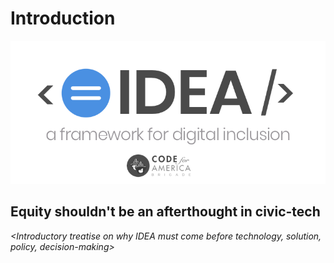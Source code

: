 # Introduction

![The IDEA guide is a project of a Brigade Action Team of the Code for America Brigade Network.](.gitbook/assets/idea-framework%20%281%29.png)



## Equity shouldn't be an afterthought in civic-tech

_&lt;Introductory treatise on why IDEA must come before technology, solution, policy, decision-making&gt;_

